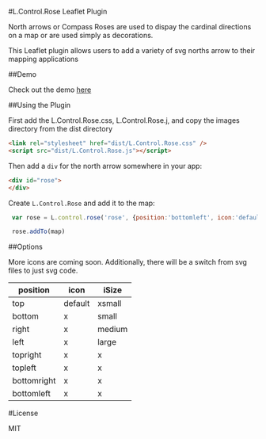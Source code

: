 #L.Control.Rose Leaflet Plugin

North arrows or Compass Roses are used to dispay the cardinal directions on a map or
are used simply as decorations.

This Leaflet plugin allows users to add a variety of svg norths arrow to their mapping applications

##Demo

Check out the demo [here](http://bradhamson.github.io/L.Control.Rose/#11/39.2846/-76.6200)

##Using the Plugin

First add the L.Control.Rose.css, L.Control.Rose.j, and copy the images 
directory from the dist directory

~~~~html
<link rel="stylesheet" href="dist/L.Control.Rose.css" />
<script src="dist/L.Control.Rose.js"></script>
~~~~

Then add a `div` for the north arrow somewhere in your app:

~~~~html
<div id="rose">
</div>
~~~~


 Create `L.Control.Rose` and add it to the map:

~~~~javascript
 var rose = L.control.rose('rose', {position:'bottomleft', icon:'default', iSize:'medium'});

 rose.addTo(map)
~~~~


##Options

More icons are coming soon. Additionally, there will be a switch from svg files to just svg code.


| position    | icon     | iSize  |
| ----------- | -------- | -------|
| top         | default  | xsmall |
| bottom      | x        | small  |
| right       | x        | medium |
| left        | x        | large  |
| topright    | x        | x      |  
| topleft     | x        | x      |  
| bottomright | x        | x      |
| bottomleft  | x        | x      |     


#License

MIT
